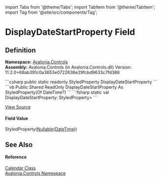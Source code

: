 import Tabs from '@theme/Tabs'; 
import TabItem from '@theme/TabItem'; 
import Tag from '@site/src/components/Tag'; 

# DisplayDateStartProperty Field




## Definition
**Namespace:** <a href="N_Avalonia_Controls">Avalonia.Controls</a>  
**Assembly:** Avalonia.Controls (in Avalonia.Controls.dll) Version: 11.2.0+68ab391c0a3653e0722638e29fcbd9633c7fd386

<Tabs groupId="api-code-preview">
<TabItem value="csharp" label="C#">
```csharp
public static readonly StyledProperty<DateTime?> DisplayDateStartProperty
```
</TabItem>
<TabItem value="vb" label="VB">
```vb
Public Shared ReadOnly DisplayDateStartProperty As StyledProperty(Of DateTime?)
```
</TabItem>
<TabItem value="fsharp" label="F#">
```fsharp
static val DisplayDateStartProperty: StyledProperty<Nullable<DateTime>>
```
</TabItem>
</Tabs>



<a href="https://github.com/AvaloniaUI/Avalonia/tree/master/srcAvalonia.Controls/Calendar/Calendar.cs" title="View the source code">View Source</a>



#### Field Value
StyledProperty(<a href="https://learn.microsoft.com/dotnet/api/system.nullable-1" target="_blank" rel="noopener noreferrer">Nullable</a>(<a href="https://learn.microsoft.com/dotnet/api/system.datetime" target="_blank" rel="noopener noreferrer">DateTime</a>))

## See Also


#### Reference
<a href="T_Avalonia_Controls_Calendar">Calendar Class</a>  
<a href="N_Avalonia_Controls">Avalonia.Controls Namespace</a>  
